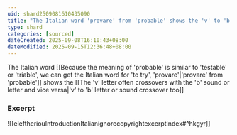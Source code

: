 ```yaml
---
uid: shard2509081610435090
title: "The Italian word 'provare' from 'probable' shows the 'v' to 'b' letter or sound crossover too"
type: shard
categories: [sourced]
dateCreated: 2025-09-08T16:10:43+08:00
dateModified: 2025-09-15T12:36:48+08:00
---
```

The Italian word [[Because the meaning of 'probable' is similar to 'testable' or 'triable', we can get the Italian word for 'to try', 'provare'|'provare' from 'probable']] shows the [[The 'v' letter often crossovers with the 'b' sound or letter and vice versa|'v' to 'b' letter or sound crossover too]]

### Excerpt
![[eleftheriouIntroductionItalianignorecopyrightexcerptindex#^hkgyr]]